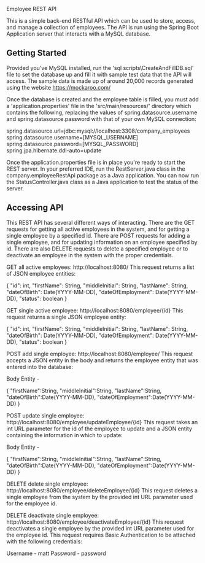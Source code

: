 Employee REST API

This is a simple back-end RESTful API which can be used to store, access, and 
manage a collection of employees. The API is run using the Spring Boot 
Application server that interacts with a MySQL database. 


Getting Started
---------------

Provided you've MySQL installed, run the 'sql scripts\CreateAndFillDB.sql'
file to set the database up and fill it with sample test data that the API 
will access. The sample data is made up of around 20,000 records generated 
using the website https://mockaroo.com/ 

Once the database is created and the employee table is filled, you must add 
a 'application.properties' file in the 'src/main/resources/' directory which
contains the following, replacing the values of spring.datasource.username 
and spring.datasource.password with that of your own MySQL connection:

spring.datasource.url=jdbc:mysql://localhost:3308/company_employees
spring.datasource.username=[MYSQL_USERNAME]
spring.datasource.password=[MYSQL_PASSWORD]
spring.jpa.hibernate.ddl-auto=update

Once the application.properties file is in place you're ready to start the
REST server. In your preferred IDE, run the RestServer.java class in the 
company.employeeRestApi package as a Java application. You can now run the 
StatusController.java class as a Java application to test the status of the 
server.


Accessing API
-------------

This REST API has several different ways of interacting.  There are the GET
requests for getting all active employees in the system, and for getting a 
single employee by a specified id.  There are POST requests for adding a 
single employee, and for updating information on an employee specified by id.
There are also DELETE requests to delete a specified employee or to 
deactivate an employee in the system with the proper credentials.

GET all active employees: http://localhost:8080/
This request returns a list of JSON employee entities:

{
    "id": int,
    "firstName": String,
    "middleInitial": String,
    "lastName": String,
    "dateOfBirth": Date(YYYY-MM-DD),
    "dateOfEmployment": Date(YYYY-MM-DD),
    "status": boolean
}

GET single active employee: http://localhost:8080/employee/{id}
This request returns a single JSON employee entity:

{
    "id": int,
    "firstName": String,
    "middleInitial": String,
    "lastName": String,
    "dateOfBirth": Date(YYYY-MM-DD),
    "dateOfEmployment": Date(YYYY-MM-DD),
    "status": boolean
}

POST add single employee: http://localhost:8080/employee/
This request accepts a JSON entity in the body and returns the employee entity
that was entered into the database:

Body Entity -

{
	"firstName":String,
	"middleInitial":String,
	"lastName":String,
	"dateOfBirth":Date(YYYY-MM-DD),
	"dateOfEmployment":Date(YYYY-MM-DD)
}

POST update single employee: http://localhost:8080/employee/updateEmployee/{id}
This request takes an int URL parameter for the id of the employee to update and
a JSON entity containing the information in which to update:

Body Entity -

{
	"firstName":String,
	"middleInitial":String,
	"lastName":String,
	"dateOfBirth":Date(YYYY-MM-DD),
	"dateOfEmployment":Date(YYYY-MM-DD)
}

DELETE delete single employee: http://localhost:8080/employee/deleteEmployee/{id}
This request deletes a single employee from the system by the provided int URL parameter
used for the employee id.

DELETE deactivate single employee: http://localhost:8080/employee/deactivateEmployee/{id}
This request deactivates a single employee by the provided int URL parameter used for the
employee id.  This request requires Basic Authentication to be attached with the following credentials:

Username - matt
Password - password